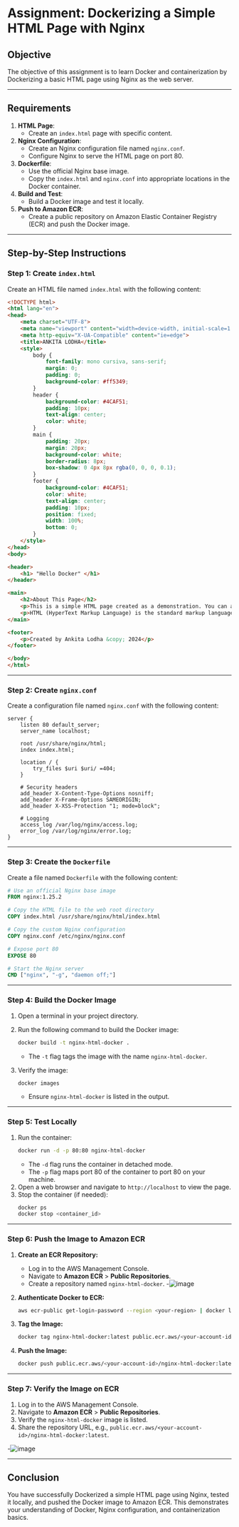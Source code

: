 # Assignment: Dockerizing a Simple HTML Page with Nginx

## Objective

The objective of this assignment is to learn Docker and containerization by Dockerizing a basic HTML page using Nginx as the web server.

---

## Requirements

1. **HTML Page**:
   - Create an `index.html` page with specific content.
2. **Nginx Configuration**:
   - Create an Nginx configuration file named `nginx.conf`.
   - Configure Nginx to serve the HTML page on port 80.
3. **Dockerfile**:
   - Use the official Nginx base image.
   - Copy the `index.html` and `nginx.conf` into appropriate locations in the Docker container.
4. **Build and Test**:
   - Build a Docker image and test it locally.
5. **Push to Amazon ECR**:
   - Create a public repository on Amazon Elastic Container Registry (ECR) and push the Docker image.

---

## Step-by-Step Instructions

### Step 1: Create `index.html`

Create an HTML file named `index.html` with the following content:

```html
<!DOCTYPE html>
<html lang="en">
<head>
    <meta charset="UTF-8">
    <meta name="viewport" content="width=device-width, initial-scale=1.0">
    <meta http-equiv="X-UA-Compatible" content="ie=edge">
    <title>ANKITA LODHA</title>
    <style>
        body {
            font-family: mono cursiva, sans-serif;
            margin: 0;
            padding: 0;
            background-color: #ff5349;
        }
        header {
            background-color: #4CAF51;
            padding: 10px;
            text-align: center;
            color: white;
        }
        main {
            padding: 20px;
            margin: 20px;
            background-color: white;
            border-radius: 8px;
            box-shadow: 0 4px 8px rgba(0, 0, 0, 0.1);
        }
        footer {
            background-color: #4CAF51;
            color: white;
            text-align: center;
            padding: 10px;
            position: fixed;
            width: 100%;
            bottom: 0;
        }
    </style>
</head>
<body>

<header>
    <h1> "Hello Docker" </h1>
</header>

<main>
    <h2>About This Page</h2>
    <p>This is a simple HTML page created as a demonstration. You can add more content, images, and links to make it more interactive.</p>
    <p>HTML (HyperText Markup Language) is the standard markup language used to create web pages. CSS (Cascading Style Sheets) is used to style HTML elements, making the page visually appealing.</p>
</main>

<footer>
    <p>Created by Ankita Lodha &copy; 2024</p>
</footer>

</body>
</html>
```

---

### Step 2: Create `nginx.conf`

Create a configuration file named `nginx.conf` with the following content:

```nginx
server {
    listen 80 default_server;
    server_name localhost;

    root /usr/share/nginx/html;
    index index.html;

    location / {
        try_files $uri $uri/ =404;
    }

    # Security headers
    add_header X-Content-Type-Options nosniff;
    add_header X-Frame-Options SAMEORIGIN;
    add_header X-XSS-Protection "1; mode=block";

    # Logging
    access_log /var/log/nginx/access.log;
    error_log /var/log/nginx/error.log;
}
```

---

### Step 3: Create the `Dockerfile`

Create a file named `Dockerfile` with the following content:

```dockerfile
# Use an official Nginx base image
FROM nginx:1.25.2

# Copy the HTML file to the web root directory
COPY index.html /usr/share/nginx/html/index.html

# Copy the custom Nginx configuration
COPY nginx.conf /etc/nginx/nginx.conf

# Expose port 80
EXPOSE 80

# Start the Nginx server
CMD ["nginx", "-g", "daemon off;"]
```

---

### Step 4: Build the Docker Image

1. Open a terminal in your project directory.
2. Run the following command to build the Docker image:
   ```bash
   docker build -t nginx-html-docker .
   ```
   - The `-t` flag tags the image with the name `nginx-html-docker`.
   
3. Verify the image:
   ```bash
   docker images
   ```
   - Ensure `nginx-html-docker` is listed in the output.

---

### Step 5: Test Locally

1. Run the container:
   ```bash
   docker run -d -p 80:80 nginx-html-docker
   ```
   - The `-d` flag runs the container in detached mode.
   - The `-p` flag maps port 80 of the container to port 80 on your machine.
2. Open a web browser and navigate to `http://localhost` to view the page.
3. Stop the container (if needed):
   ```bash
   docker ps
   docker stop <container_id>
   ```

---

### Step 6: Push the Image to Amazon ECR

1. **Create an ECR Repository:**
   - Log in to the AWS Management Console.
   - Navigate to **Amazon ECR** > **Public Repositories**.
   - Create a repository named `nginx-html-docker`.
-![image](https://github.com/user-attachments/assets/db1b5e9e-2b47-4b97-9d27-3b6524e71f12)

2. **Authenticate Docker to ECR:**
   ```bash
   aws ecr-public get-login-password --region <your-region> | docker login --username AWS --password-stdin public.ecr.aws/<your-account-id>
   ```
3. **Tag the Image:**
   ```bash
   docker tag nginx-html-docker:latest public.ecr.aws/<your-account-id>/nginx-html-docker:latest
   ```
4. **Push the Image:**
   ```bash
   docker push public.ecr.aws/<your-account-id>/nginx-html-docker:latest
   ```

---

### Step 7: Verify the Image on ECR

1. Log in to the AWS Management Console.
2. Navigate to **Amazon ECR** > **Public Repositories**.
3. Verify the `nginx-html-docker` image is listed.
4. Share the repository URL, e.g., `public.ecr.aws/<your-account-id>/nginx-html-docker:latest`.

-![image](https://github.com/user-attachments/assets/20b1a4d1-a2b8-41b0-9620-8042e4ec51a5)


---

## Conclusion

You have successfully Dockerized a simple HTML page using Nginx, tested it locally, and pushed the Docker image to Amazon ECR. This demonstrates your understanding of Docker, Nginx configuration, and containerization basics.


